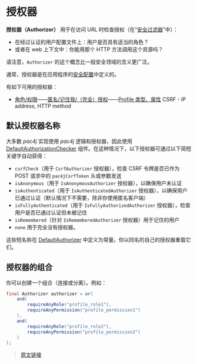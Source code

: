 # 授权器

**授权器（Authorizer）** 用于在访问 URL 时检查授权（在“[安全过滤器](/v5.6/security-filter.html)”中）：

- 在经过认证的用户配置文件上：用户是否具有适当的角色？
- 或者在 web 上下文中：你能用那个 HTTP 方法调用这个资源吗？

请注意，`Authorizer` 的这个概念比一般安全领域的含义更广泛。

通常，授权器是在应用程序的[安全配置](/v5.6/config.html)中定义的。

有如下可用的授权器：

- [角色/权限](/v5.6/authorizers/profile-authorizers.html#_1-角色-权限)——[匿名/记住我/（完全）授权](/v5.6/authorizers/profile-authorizers.html#_2-授权级别)——[Profile 类型、属性](/v5.6/authorizers/profile-authorizers.html#_3-其他)
CSRF - IP address, HTTP method

## 默认授权器名称

大多数 *pac4j* 实现使用 *pac4j* 逻辑和授权器，因此使用 [DefaultAuthorizationChecker](https://github.com/pac4j/pac4j/blob/master/pac4j-core/src/main/java/org/pac4j/core/authorization/checker/DefaultAuthorizationChecker.java) 组件。在这种情况下，以下授权器可通过以下简短关键字自动获得：

- `csrfCheck`（用于 `CsrfAuthorizer` 授权器），检查 CSRF 令牌是否已作为 POST 请求中的 `pac4jCsrfToken` 头或参数发送
- `isAnonymous`（用于 `IsAnonymousAuthorizer` 授权器），以确保用户未认证
- `isAuthenticated`（用于 `IsAuthenticatedAuthorizer` 授权器），以确保用户已通过认证（默认情况下不需要，除非你使用匿名客户端）
- `isFullyAuthenticated`（用于 `IsFullyAuthorizedAuthorizer` 授权器），检查用户是否已通过认证但未被记住
- `isRemembered`（针对 `IsRememberedAuthorizer` 授权器）用于记住的用户
- `none` 用于完全没有授权器。

这些短名称在 [DefaultAuthorizer](https://github.com/pac4j/pac4j/blob/master/pac4j-core/src/main/java/org/pac4j/core/authorization/authorizer/DefaultAuthorizers.java) 中定义为常量。你以同名的自己的授权器重载它们。

## 授权器的组合

你可以创建一个组合（连接或分离）。例如：

```java
final Authorizer authorizer = or(
    and(
        requireAnyRole("profile_role1"),
        requireAnyPermission("profile_permission1")
    ),
    and(
        requireAnyRole("profile_role2"),
        requireAnyPermission("profile_permission2")
    )
);
```

> [原文链接](https://www.pac4j.org/5.6.x/docs/authorizers.html)
